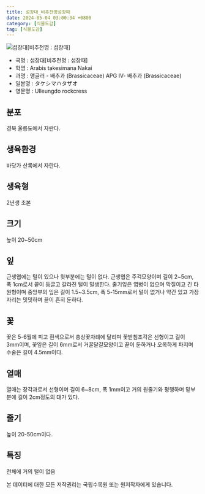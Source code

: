 ```yaml
---
title: 섬장대_비추천명섬장때
date: 2024-05-04 03:00:34 +0800
category: [식물도감]
tag: [식물도감]
---
```




![섬장대[비추천명 : 섬장때]](/fileUpload/plants/basic/Cruciferae/Arabis/8342/1_th2.JPG)
- 국명 : 섬장대[비추천명 : 섬장때]
- 학명 : Arabis takesimana Nakai
- 과명 : 앵글러 - 배추과 (Brassicaceae) APG Ⅳ- 배추과 (Brassicaceae)
- 일본명 : タケシマハタザオ
- 영문명 : Ulleungdo rockcress


## 분포
경북 울릉도에서 자란다.
## 생육환경
바닷가 산록에서 자란다.
## 생육형
2년생 초본
## 크기
높이 20~50cm
## 잎
근생엽에는 털이 있으나 윗부분에는 털이 없다. 근생엽은 주걱모양이며 길이 2~5cm, 폭 1cm로서 끝이 둥글고 갈라진 털이 밀생한다. 줄기잎은 엽병이 없으며 막질이고 긴 타원형이며 중앙부의 잎은 길이 1.5~3.5cm, 폭 5-15mm로서 털이 없거나 약간 있고 가장자리는 밋밋하며 끝이 흔히 둔하다.
## 꽃
꽃은 5-6월에 피고 흰색으로서 총상꽃차례에 달리며 꽃받침조각은 선형이고 길이 3mm이며, 꽃잎은 길이 6mm로서 거꿀달걀모양이고 끝이 둔하거나 오목하게 파지며 수술은 길이 4.5mm이다.
## 열매
열매는 장각과로서 선형이며 길이 6~8cm, 폭 1mm이고 거의 원줄기와 평행하며 밑부분에 길이 2cm정도의 대가 있다.
## 줄기
높이 20-50cm이다.
## 특징
전체에 거의 털이 없음






본 데이터에 대한 모든 저작권리는 국립수목원 또는 원저작자에게 있습니다.
